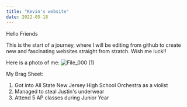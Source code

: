 ```yaml
---
title: "Kevin's website"
date: 2022-05-18
---
```


Hello Friends


This is the start of a journey, where I will be editing from github to create new and fascinating websites straight from stratch. Wish me luck!!

Here is a photo of me: ![File_000 (1)](https://user-images.githubusercontent.com/68249652/171632116-ae583009-f2b6-48b9-9553-d135b0b655c4.jpeg)


My Brag Sheet:

1. Got into All State New Jersey High School Orchestra as a violist
2. Managed to steal Justin's underwear
3. Attend 5 AP classes during Junior Year

